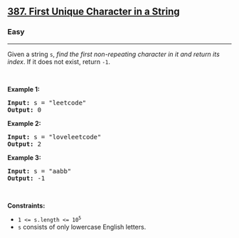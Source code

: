 <h2><a href="https://leetcode.com/problems/first-unique-character-in-a-string/">387. First Unique Character in a String</a></h2><h3>Easy</h3><hr><div><p>Given a string <code>s</code>, <em>find the first non-repeating character in it and return its index</em>. If it does not exist, return <code>-1</code>.</p>

<p>&nbsp;</p>
<p><strong>Example 1:</strong></p>
<pre><strong>Input:</strong> s = "leetcode"
<strong>Output:</strong> 0
</pre><p><strong>Example 2:</strong></p>
<pre><strong>Input:</strong> s = "loveleetcode"
<strong>Output:</strong> 2
</pre><p><strong>Example 3:</strong></p>
<pre><strong>Input:</strong> s = "aabb"
<strong>Output:</strong> -1
</pre>
<p>&nbsp;</p>
<p><strong>Constraints:</strong></p>

<ul>
	<li><code>1 &lt;= s.length &lt;= 10<sup>5</sup></code></li>
	<li><code>s</code> consists of only lowercase English letters.</li>
</ul>
</div>